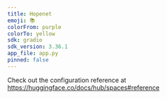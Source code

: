 ```yaml
---
title: Hopenet
emoji: 📚
colorFrom: purple
colorTo: yellow
sdk: gradio
sdk_version: 3.36.1
app_file: app.py
pinned: false
---
```


Check out the configuration reference at https://huggingface.co/docs/hub/spaces#reference
